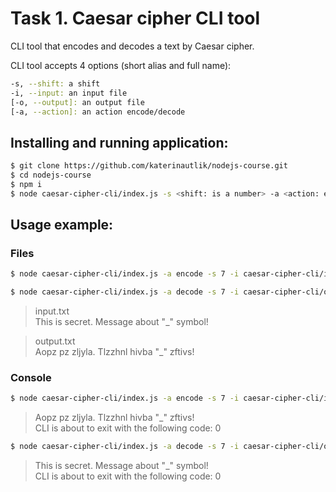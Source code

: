 # Task 1. Caesar cipher CLI tool

CLI tool that encodes and decodes a text by Caesar cipher.

CLI tool accepts 4 options (short alias and full name):  
```bash
-s, --shift: a shift  
-i, --input: an input file  
[-o, --output]: an output file  
[-a, --action]: an action encode/decode
```

## Installing and running application:
```bash
$ git clone https://github.com/katerinautlik/nodejs-course.git
$ cd nodejs-course
$ npm i
$ node caesar-cipher-cli/index.js -s <shift: is a number> -a <action: encode || decode> [-i <string: file name>] [-o <string: file name>]
```

## Usage example:
### Files
```bash
$ node caesar-cipher-cli/index.js -a encode -s 7 -i caesar-cipher-cli/input.txt -o caesar-cipher-cli/output.txt
```
```bash
$ node caesar-cipher-cli/index.js -a decode -s 7 -i caesar-cipher-cli/output.txt -o caesar-cipher-cli/input.txt
```

> input.txt  
> This is secret. Message about "_" symbol!

> output.txt  
> Aopz pz zljyla. Tlzzhnl hivba "_" zftivs!

### Console
```bash
$ node caesar-cipher-cli/index.js -a encode -s 7 -i caesar-cipher-cli/input.txt
```
> Aopz pz zljyla. Tlzzhnl hivba "_" zftivs!  
  CLI is about to exit with the following code: 0
```bash
$ node caesar-cipher-cli/index.js -a decode -s 7 -i caesar-cipher-cli/output.txt
```
> This is secret. Message about "_" symbol!  
  CLI is about to exit with the following code: 0
